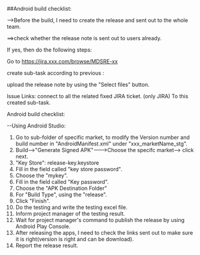 ##Android build checklist:

-->Before the build, I need to create the release and sent out to the whole team.

==>check whether the release note is sent out to users already. 

If yes, then do the following steps:

Go to https://jira.xxx.com/browse/MDSRE-xx

create sub-task according to previous :

upload the release note by using the "Select files" button.

Issue Links:
connect to all the related fixed JIRA ticket. (only JIRA)  To this created sub-task.

Android build checklist:

--Using Android Studio:

1. Go to sub-folder of specific market, to modify the Version number and build number in "AndroidManifest.xml" under "xxx_marketName_stg".   
2. Build-->"Generate Signed APK"--->Choose the specifc market--> click next.
3. "Key Store": release-key.keystore
4. Fill in the field called "key store password".
5. Choose the "mykey".
6. Fill in the field called "Key password".
7. Choose the "APK Destination Folder"
8. For "Build Type", using the "release".
9. Click "Finish". 
10. Do the testing and write the testing excel file.
11. Inform project manager of the testing result.
12. Wait for project manager's command to publish the release by using Android Play Console.
13. After releasing the apps, I need to check the links sent out to make sure it is right(version is right and can be download).
14. Report the release result.


